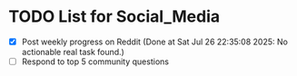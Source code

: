 # TODO List for Social_Media

- [x] Post weekly progress on Reddit  (Done at Sat Jul 26 22:35:08 2025: No actionable real task found.)
- [ ] Respond to top 5 community questions